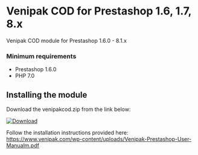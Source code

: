 # Venipak COD for Prestashop 1.6, 1.7, 8.x
Venipak COD module for Prestashop 1.6.0 - 8.1.x

### Minimum requirements
- Prestashop 1.6.0
- PHP 7.0

## Installing the module

Download the venipakcod.zip from the link below:

[![Download](https://img.shields.io/badge/dynamic/json.svg?label=download&url=https://api.github.com/repos/venipak/prestashop-venipak-cod-1.6-1.7/releases/latest&query=$.assets[0].name&style=for-the-badge)](https://github.com/venipak/prestashop-venipak-cod-1.6-1.7/releases/latest/download/venipakcod.zip)

Follow the installation instructions provided here: https://www.venipak.com/wp-content/uploads/Venipak-Prestashop-User-Manualm.pdf
